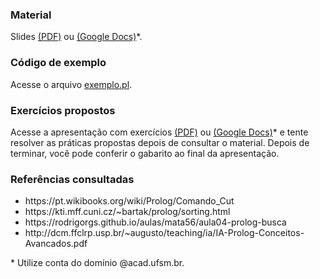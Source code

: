 <h3>Material</h3>
<p>
  Slides <a href="https://github.com/elc117/t2-2022a-luana_roberto/blob/main/Processo%20de%20execu%C3%A7%C3%A3o%20de%20programas%20em%20Prolog.pdf
">(PDF)</a> ou <a href="https://docs.google.com/presentation/d/1z50Z8Zjir3NL22ktXou9STDgxGMUXJoo7hX7Tbove0M/edit?usp=sharing">(Google Docs)</a>*.
</p>

<h3>Código de exemplo</h3>
<p>
  Acesse o arquivo <a href="https://github.com/elc117/t2-2022a-luana_roberto/blob/main/exemplo.pl">exemplo.pl</a>.
</p>

<h3>Exercícios propostos</h3>
<p>
  
  Acesse a apresentação com exercícios <a href="https://github.com/elc117/t2-2022a-luana_roberto/blob/main/Exerc%C3%ADcios%20-%20Processo%20de%20execu%C3%A7%C3%A3o%20de%20programas%20em%20Prolog.pdf">(PDF)</a> ou <a href="https://docs.google.com/presentation/d/1z50Z8Zjir3NL22ktXou9STDgxGMUXJoo7hX7Tbove0M/edit?usp=sharing">(Google Docs)</a>* e tente resolver as práticas propostas depois de consultar o material.
  Depois de terminar, você pode conferir o gabarito ao final da apresentação.
</p>

<h3>Referências consultadas</h3>
<ul>
  <li>https://pt.wikibooks.org/wiki/Prolog/Comando_Cut</li>
  <li>https://kti.mff.cuni.cz/~bartak/prolog/sorting.html</li>
  <li>https://rodrigorgs.github.io/aulas/mata56/aula04-prolog-busca</li>
  <li>http://dcm.ffclrp.usp.br/~augusto/teaching/ia/IA-Prolog-Conceitos-Avancados.pdf</li>
</ul>

<p>* Utilize conta do domínio @acad.ufsm.br.</p>
